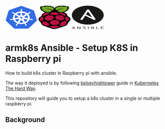 <a href="https://kubernetes.io/"><img src="https://github.com/armk8s/ansible/blob/main/images/kubernetes.png" width="100" height="73"></a> <a href="https://www.raspberrypi.org/"><img src="https://github.com/armk8s/ansible/blob/main/images/raspberry-pi.png" width="100" height="73"></a> <a href="https://www.ansible.com/"><img src="https://github.com/armk8s/ansible/blob/main/images/ansible.png" width="100" height="73"></a>

# armk8s Ansible - Setup K8S in Raspberry pi

How to build k8s cluster in Raspberry pi with ansible.

The way it deployed is by following [kelseyhightower](https://github.com/kelseyhightower) guide in [Kubernetes The Hard Way](https://github.com/kelseyhightower/kubernetes-the-hard-way).

This repository will guide you to setup a k8s cluster in a single or multiple raspberry pi.

## Background


